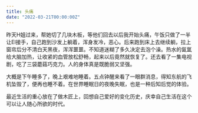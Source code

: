 ```yaml
---
title: 头痛
date: "2022-03-21T00:00:00Z"
---
```


昨天H姐过来，帮她切了几块木板，等他们回去以后我开始头痛，午饭只做了一半让El接手，自己跑到沙发上躺着，浑身发冷，恶心。后来跑到床上去继续躺，拉上窗帘后分不清白天黑夜，浑浑噩噩。不知道迷糊了多久决定去泡个澡。热水的氤氲给大脑加热，让收紧的血管放松舒畅，起来以后竟然就恢复了。还去看了一集电视剧，吃了三袋蘑菇巧克力。人的身体真是既脆弱又坚强。

大概是下午睡多了，晚上艰难地睡着。五点钟醒来看了一眼群消息，得知东航的飞机坠毁了，便再也睡不着。在世界睡眠日的夜晚失眠，也是一种后知后觉的体验。

最近生活的重心放在了做木匠上，回想自己爱好的变化历史，庆幸自己生活在这个可以让人随心所欲的时代。